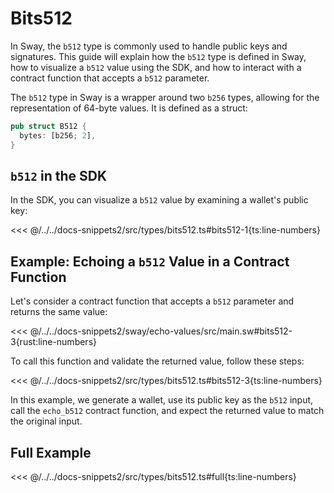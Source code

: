 # Bits512

In Sway, the `b512` type is commonly used to handle public keys and signatures. This guide will explain how the `b512` type is defined in Sway, how to visualize a `b512` value using the SDK, and how to interact with a contract function that accepts a `b512` parameter.

The `b512` type in Sway is a wrapper around two `b256` types, allowing for the representation of 64-byte values. It is defined as a struct:

```rs
pub struct B512 {
  bytes: [b256; 2],
}
```

## `b512` in the SDK

In the SDK, you can visualize a `b512` value by examining a wallet's public key:

<<< @/../../docs-snippets2/src/types/bits512.ts#bits512-1{ts:line-numbers}

## Example: Echoing a `b512` Value in a Contract Function

Let's consider a contract function that accepts a `b512` parameter and returns the same value:

<<< @/../../docs-snippets2/sway/echo-values/src/main.sw#bits512-3{rust:line-numbers}

To call this function and validate the returned value, follow these steps:

<<< @/../../docs-snippets2/src/types/bits512.ts#bits512-3{ts:line-numbers}

In this example, we generate a wallet, use its public key as the `b512` input, call the `echo_b512` contract function, and expect the returned value to match the original input.

## Full Example

<<< @/../../docs-snippets2/src/types/bits512.ts#full{ts:line-numbers}
